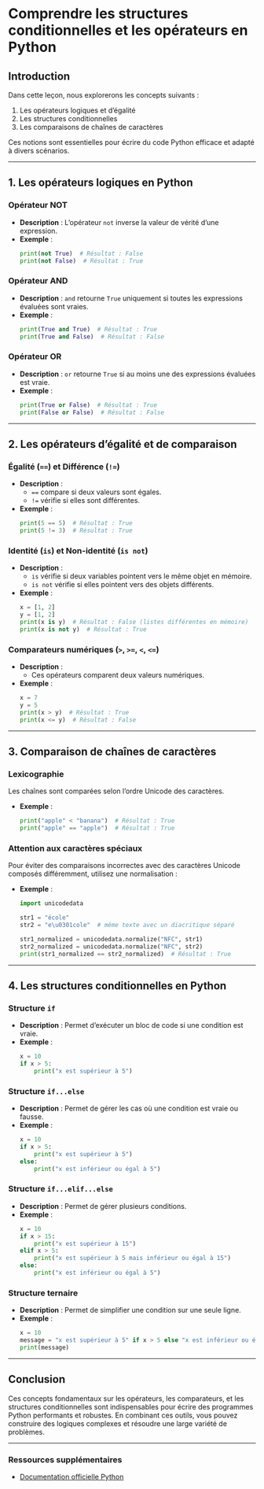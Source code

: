 # Comprendre les structures conditionnelles et les opérateurs en Python

## Introduction

Dans cette leçon, nous explorerons les concepts suivants :

1. Les opérateurs logiques et d’égalité
2. Les structures conditionnelles
3. Les comparaisons de chaînes de caractères

Ces notions sont essentielles pour écrire du code Python efficace et adapté à divers scénarios.

---

## 1. Les opérateurs logiques en Python

### Opérateur NOT
- **Description** : L’opérateur `not` inverse la valeur de vérité d’une expression.  
- **Exemple** :
  ```python
  print(not True)  # Résultat : False
  print(not False)  # Résultat : True
  ```

### Opérateur AND
- **Description** : `and` retourne `True` uniquement si toutes les expressions évaluées sont vraies.  
- **Exemple** :
  ```python
  print(True and True)  # Résultat : True
  print(True and False)  # Résultat : False
  ```

### Opérateur OR
- **Description** : `or` retourne `True` si au moins une des expressions évaluées est vraie.  
- **Exemple** :
  ```python
  print(True or False)  # Résultat : True
  print(False or False)  # Résultat : False
  ```

---

## 2. Les opérateurs d’égalité et de comparaison

### Égalité (`==`) et Différence (`!=`)
- **Description** : 
  - `==` compare si deux valeurs sont égales.
  - `!=` vérifie si elles sont différentes.
- **Exemple** :
  ```python
  print(5 == 5)  # Résultat : True
  print(5 != 3)  # Résultat : True
  ```

### Identité (`is`) et Non-identité (`is not`)
- **Description** : 
  - `is` vérifie si deux variables pointent vers le même objet en mémoire.
  - `is not` vérifie si elles pointent vers des objets différents.
- **Exemple** :
  ```python
  x = [1, 2]
  y = [1, 2]
  print(x is y)  # Résultat : False (listes différentes en mémoire)
  print(x is not y)  # Résultat : True
  ```

### Comparateurs numériques (`>`, `>=`, `<`, `<=`)
- **Description** :
  - Ces opérateurs comparent deux valeurs numériques.
- **Exemple** :
  ```python
  x = 7
  y = 5
  print(x > y)  # Résultat : True
  print(x <= y)  # Résultat : False
  ```

---

## 3. Comparaison de chaînes de caractères

### Lexicographie
Les chaînes sont comparées selon l’ordre Unicode des caractères.  
- **Exemple** :
  ```python
  print("apple" < "banana")  # Résultat : True
  print("apple" == "apple")  # Résultat : True
  ```

### Attention aux caractères spéciaux
Pour éviter des comparaisons incorrectes avec des caractères Unicode composés différemment, utilisez une normalisation :
- **Exemple** :
  ```python
  import unicodedata

  str1 = "école"
  str2 = "e\u0301cole"  # même texte avec un diacritique séparé

  str1_normalized = unicodedata.normalize("NFC", str1)
  str2_normalized = unicodedata.normalize("NFC", str2)
  print(str1_normalized == str2_normalized)  # Résultat : True
  ```

---

## 4. Les structures conditionnelles en Python

### Structure `if`
- **Description** : Permet d’exécuter un bloc de code si une condition est vraie.
- **Exemple** :
  ```python
  x = 10
  if x > 5:
      print("x est supérieur à 5")
  ```

### Structure `if...else`
- **Description** : Permet de gérer les cas où une condition est vraie ou fausse.
- **Exemple** :
  ```python
  x = 10
  if x > 5:
      print("x est supérieur à 5")
  else:
      print("x est inférieur ou égal à 5")
  ```

### Structure `if...elif...else`
- **Description** : Permet de gérer plusieurs conditions.
- **Exemple** :
  ```python
  x = 10
  if x > 15:
      print("x est supérieur à 15")
  elif x > 5:
      print("x est supérieur à 5 mais inférieur ou égal à 15")
  else:
      print("x est inférieur ou égal à 5")
  ```

### Structure ternaire
- **Description** : Permet de simplifier une condition sur une seule ligne.
- **Exemple** :
  ```python
  x = 10
  message = "x est supérieur à 5" if x > 5 else "x est inférieur ou égal à 5"
  print(message)
  ```

---

## Conclusion

Ces concepts fondamentaux sur les opérateurs, les comparateurs, et les structures conditionnelles sont indispensables pour écrire des programmes Python performants et robustes. En combinant ces outils, vous pouvez construire des logiques complexes et résoudre une large variété de problèmes.

---

### Ressources supplémentaires
- [Documentation officielle Python](https://docs.python.org/)
